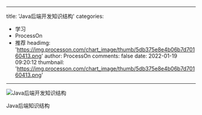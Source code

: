
---
title: 'Java后端开发知识结构'
categories: 
 - 学习
 - ProcessOn
 - 推荐
headimg: 'https://img.processon.com/chart_image/thumb/5db375e8e4b06b7d70160413.png'
author: ProcessOn
comments: false
date: 2022-01-19 09:20:12
thumbnail: 'https://img.processon.com/chart_image/thumb/5db375e8e4b06b7d70160413.png'
---

<div>   
<img class="thumb" alt="Java后端开发知识结构" src="https://img.processon.com/chart_image/thumb/5db375e8e4b06b7d70160413.png" referrerpolicy="no-referrer">
<p>Java后端知识结构</p>  
</div>
            